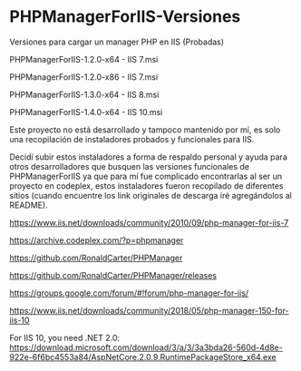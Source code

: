# PHPManagerForIIS-Versiones

Versiones para cargar un manager PHP en IIS (Probadas)

PHPManagerForIIS-1.2.0-x64 - IIS 7.msi

PHPManagerForIIS-1.2.0-x86 - IIS 7.msi

PHPManagerForIIS-1.3.0-x64 - IIS 8.msi

PHPManagerForIIS-1.4.0-x64 - IIS 10.msi

Este proyecto no está desarrollado y tampoco mantenido por mí, es solo una recopilación de instaladores probados y funcionales para IIS.

Decidí subir estos instaladores a forma de respaldo personal y ayuda para otros desarrolladores que busquen las versiones funcionales de PHPManagerForIIS ya que para mí fue complicado encontrarlas al ser un proyecto en codeplex, estos instaladores fueron recopilado de diferentes sitios (cuando encuentre los link originales de descarga iré agregándolos al README).


https://www.iis.net/downloads/community/2010/09/php-manager-for-iis-7

https://archive.codeplex.com/?p=phpmanager

https://github.com/RonaldCarter/PHPManager

https://github.com/RonaldCarter/PHPManager/releases

https://groups.google.com/forum/#!forum/php-manager-for-iis/

https://www.iis.net/downloads/community/2018/05/php-manager-150-for-iis-10


For IIS 10, you need .NET 2.0: https://download.microsoft.com/download/3/a/3/3a3bda26-560d-4d8e-922e-6f6bc4553a84/AspNetCore.2.0.9.RuntimePackageStore_x64.exe
